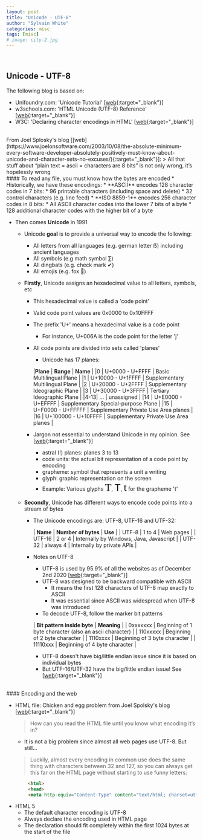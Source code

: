 ```yaml
---
layout: post
title: "Unicode - UTF-8"
author: "Sylvain White"
categories: misc
tags: [misc]
# image: city-2.jpg
---
```


<br/>

## Unicode - UTF-8

The following blog is based on:
* Unifoundry.com: 'Unicode Tutorial' [[web](http://www.unifoundry.com/unicode-tutorial.html){:target="_blank"}]
* w3schools.com: 'HTML Unicode (UTF-8) Reference' [[web](https://www.w3schools.com/charsets/ref_html_utf8.asp){:target="_blank"}]
* W3C: 'Declaring character encodings in HTML' [[web](https://www.w3.org/International/questions/qa-html-encoding-declarations){:target="_blank"}]

<br/>
From Joel Splosky's blog [[web](https://www.joelonsoftware.com/2003/10/08/the-absolute-minimum-every-software-developer-absolutely-positively-must-know-about-unicode-and-character-sets-no-excuses/){:target="_blank"}]:
> All that stuff about “plain text = ascii = characters are 8 bits” is not only wrong, it’s hopelessly wrong

<br/>
#### To read any file, you must know how the bytes are encoded
* Historically, we have these encodings:
    * **ASCII** encodes 128 character codes in 7 bits:
        * 96 printable characters (including space and delete) 
        * 32 control characters (e.g. line feed)
    * **ISO 8859-1** encodes 256 character codes in 8 bits:
        * All ASCII character codes into the lower 7 bits of a byte
        * 128 additional character codes with the higher bit of a byte

* Then comes **Unicode** in 1991
    * Unicode **goal** is to provide a universal way to encode the following:
        * All letters from all languages (e.g. german letter &#7838;) including ancient languages
        * All symbols (e.g math symbol &#8721;)
        * All dingbats (e.g. check mark &#10004;)
        * All emojis (e.g. fox &#128054;)
    * **Firstly**, Unicode assigns an hexadecimal value to all letters, symbols, etc
        * This hexadecimal value is called a 'code point' 
        * Valid code point values are 0x0000 to 0x10FFFF
        * The prefix 'U+' means a hexadecimal value is a code point
            * For instance, U+006A is the code point for the letter 'j'
        * All code points are divided into sets called 'planes'
            * Unicode has 17 planes:

            |**Plane** | **Range** | **Name** |
            |0	| U+0000 - U+FFFF | Basic Multilingual Plane |
            |1  | U+10000 - U+1FFFF | Supplementary Multilingual Plane |
            |2	| U+20000 - U+2FFFF | Supplementary Ideographic Plane |
            |3	| U+30000 - U+3FFFF | Tertiary Ideographic Plane |
            |4-13| … | unassigned |
            |14	| U+E0000 - U+EFFFF | Supplement­ary Special-purpose Plane | 
            |15	| U+F0000 - U+FFFFF | Supplement­ary Private Use Area planes |
            |16	| U+100000 - U+10FFFF | Supplement­ary Private Use Area planes |

        * Jargon not essential to understand Unicode in my opinion. See [[web](https://flaviocopes.com/unicode/#code-units){:target="_blank"}]

            * astral (!) planes: planes 3 to 13
            * code units: the actual bit representation of a code point by encoding
            * grapheme: symbol that represents a unit a writing
            * glyph: graphic representation on the screen
            * Example: Various glyphs <span style="font-family:'Times New Roman'; font-size:2em;">T</span>, <span style="font-family:Courier; font-size:2em;">T</span>, <span style="font-family:'Times New Roman'; font-size:2em;">t</span> for the grapheme 't'

    * **Secondly**, Unicode has different ways to encode code points into a stream of bytes
        * The Unicode encodings are: UTF-8, UTF-16 and UTF-32:

            | **Name** | **Number of bytes** | **Use** |
            | UTF-8	| 1 to 4 | Web pages |
            | UTF-16 | 2 or 4 | Internally by Windows, Java, Javascript |
            | UTF-32 | always 4 | Internally by private APIs |

        * Notes on UTF-8
            * UTF-8 is used by 95.9% of all the websites as of December 2nd 2020 [[web](https://w3techs.com/technologies/overview/character_encoding){:target="_blank"}]
            * UTF-8 was designed to be backward compatible with ASCII
                * It means the first 128 characters of UTF-8 map exactly to ASCII
                * It was essential since ASCII was widespread when UTF-8 was introduced
            * To decode UTF-8, follow the marker bit patterns

            | **Bit pattern inside byte** | **Meaning** |
            | 0xxxxxxx | Beginning of 1 byte character (also an ascii character) |
            | 110xxxxx | Beginning of 2 byte character |
            | 1110xxxx | Beginning of 3 byte character |
            | 11110xxx | Beginning of 4 byte character |

            * UTF-8 doesn't have big/little endian issue since it is based on individual bytes
            * But UTF-16/UTF-32 have the big/little endian issue! See [[web](https://www.w3.org/International/questions/qa-byte-order-mark#){:target="_blank"}]

<br/>
#### Encoding and the web

* HTML file: Chicken and egg problem from Joel Spolsky's blog [[web](https://www.joelonsoftware.com/2003/10/08/the-absolute-minimum-every-software-developer-absolutely-positively-must-know-about-unicode-and-character-sets-no-excuses/){:target="_blank"}]
    > How can you read the HTML file until you know what encoding it’s in?

   * It is not a big problem since almost all web pages use UTF-8. But still...
    
    > Luckily, almost every encoding in common use does the same thing with characters between 32 and 127, so 
    you can always get this far on the HTML page without starting to use funny letters:

```html
        <html>
        <head>
        <meta http-equiv="Content-Type" content="text/html; charset=utf-8">
```
* HTML 5
    * The default character encoding is UTF-8
    * Always declare the encoding used in HTML page
    * The declaration should fit completely within the first 1024 bytes at the start of the file
